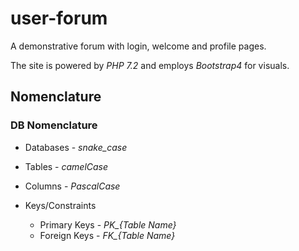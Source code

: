 # user-forum

A demonstrative forum with login, welcome and profile pages.

The site is powered by *PHP 7.2* and employs *Bootstrap4* for visuals.

## Nomenclature

### DB Nomenclature

* Databases - *snake_case*

* Tables - *camelCase*

* Columns - *PascalCase*

* Keys/Constraints
  * Primary Keys - *PK_{Table Name}*
  * Foreign Keys - *FK_{Table Name}*
